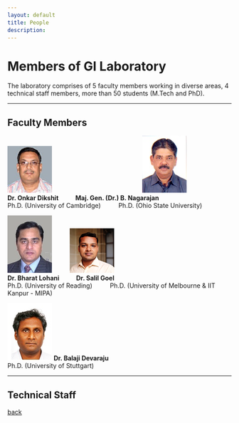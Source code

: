 ```yaml
---
layout: default
title: People
description:
---
```


# Members of GI Laboratory
The laboratory comprises of 5 faculty members working in diverse areas, 4 technical staff members, more than 50 students (M.Tech and PhD).

* * *
## Faculty Members
![image1](/assets/img/onkar-dikshit.png) &emsp; &emsp; &emsp; &emsp;&emsp; &emsp;&emsp; &emsp; &emsp; &emsp;&emsp; &emsp;![image1](/assets/img/nagarajan.png)<br>
**Dr. Onkar Dikshit &emsp; &emsp; Maj. Gen. (Dr.) B. Nagarajan**<br>
Ph.D. (University of Cambridge) &emsp; &emsp; Ph.D. (Ohio State University)<br>

![image1](/assets/img/Blohani.png) &emsp; &emsp; ![image1](/assets/img/salil_goel.png)<br>
**Dr. Bharat Lohani &emsp; &emsp; Dr. Salil Goel**<br>
Ph.D. (University of Reading) &emsp; &emsp; Ph.D. (University of Melbourne & IIT Kanpur - MIPA)<br>

![image1](/assets/img/Balaji.png)
**Dr. Balaji Devaraju**<br>
Ph.D. (University of Stuttgart)<br>
* * *
## Technical Staff

[back](./)
